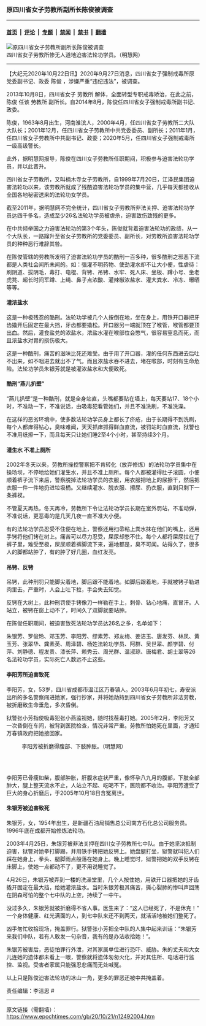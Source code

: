### 原四川省女子劳教所副所长陈俊被调查

---

#### [首页](../../../..?n12492004) &nbsp;|&nbsp; [评论](../../../../../epoch-comment?n12492004) &nbsp;|&nbsp; [专题](../../../../../epoch-special?n12492004) &nbsp;|&nbsp; [禁闻](../../../../../epoch-news?n12492004) &nbsp;|&nbsp; [禁书](../../../../../books?n12492004) &nbsp;|&nbsp; [翻墙](https://github.com/gfw-breaker/nogfw/blob/master/README.md?n12492004)


<div><img alt="原四川省女子劳教所副所长陈俊被调查" class="attachment-djy_600_400 size-djy_600_400 wp-post-image" src="https://i.epochtimes.com/assets/uploads/2020/10/2007-1-24-sc-jail-03-600x400.jpg"/>
<div class="caption">
 四川省女子劳教所惨无人道地迫害法轮功学员。（明慧网）
</div></div><hr/><div class="post_content" id="artbody" itemprop="articleBody">
 <!-- article content begin -->
 <p>
  【大纪元2020年10月22日讯】2020年9月27日消息，四川省女子强制戒毒所原党委副书记、政委
  <ok href="https://www.epochtimes.com/gb/tag/%E9%99%88%E4%BF%8A.html">
   陈俊
  </ok>
  ，涉嫌严重“违纪违法”，被调查。
 </p>
 <p>
  2013年10月8日，四川省女子
  <ok href="https://www.epochtimes.com/gb/tag/%E5%8A%B3%E6%95%99%E6%89%80.html">
   劳教所
  </ok>
  解体，全面转型专职戒毒矫治，在此之前，
  <ok href="https://www.epochtimes.com/gb/tag/%E9%99%88%E4%BF%8A.html">
   陈俊
  </ok>
  任该
  <ok href="https://www.epochtimes.com/gb/tag/%E5%8A%B3%E6%95%99%E6%89%80.html">
   劳教所
  </ok>
  副所长。自2014年8月，陈俊任四川省女子强制戒毒所副书记、政委。
 </p>
 <p>
  陈俊，1963年8月出生，河南淮滨人，2000年4月，任四川省女子劳教所二大队大队长；2001年12月，任四川省女子劳教所中共党委委员、副所长；2011年1月，任四川省女子劳教所中共副书记、政委；2020年5月，任四川省女子强制戒毒所一级高级警长。
 </p>
 <p>
  此外，据明慧网报导，陈俊在四川女子劳教所任职期间，积极参与迫害法轮功学员，并以此晋升。
 </p>
 <p>
  四川省女子劳教所，又叫楠木寺女子劳教所，自1999年7月20日，江泽民集团迫害法轮功以来，该劳教所就成了残酷迫害法轮功学员的集中营，几乎每天都接收从全国各地秘密送来的法轮功女学员。
 </p>
 <p>
  截至2011年，据明慧网不完全统计，四川省女子劳教所非法关押、迫害法轮功学员达四千多名，造成至少26名法轮功学员被虐杀，迫害致伤致残的更多。
 </p>
 <p>
  在中共倾举国之力迫害法轮功的第3个年头，陈俊就背着迫害法轮功的政绩，从一个大队长，一路蹿升至省女子劳教所的党委委员、副所长，对劳教所迫害法轮功学员的种种恶行难辞其咎。
 </p>
 <p>
  在陈俊管辖的劳教所发明了迫害法轮功学员的酷刑一百多种，很多酷刑之邪恶下流都是人类社会闻所未闻的。如：强灌不明药物、使劲灌水却不让大小便，性虐待：刷阴道、拔阴毛，毒打、电棍、背铐、吊铐、水牢、死人床、坐板、蹲小号、坐老虎凳、超长时间军蹲、上绳、鼻子点浓酸、灌辣椒浓盐水、灌大粪水、冷冻、曝晒等等。
 </p>
 <h4>
  灌浓盐水
 </h4>
 <p>
  这是一种极残忍的酷刑。法轮功学被几个人按倒在地，坐在身上，用铁开口器把牙齿撬开后固定在最大挡，牙齿都要撬松。开口器另一端就顶在了喉管，喉管都要顶出血。然后，灌食盐兑的浓盐水，浓盐水灌在喉部位会憋气，很容易窒息而死，而且浓盐水对胃的损伤极大。
 </p>
 <p>
  这是一种酷刑，痛苦的滋味比死还难受。由于用了开口器，灌的任何东西进去后吐不出来，如不咽进去就出不了气。而且浓盐水吞不进去，堵在喉部，时刻有生命危险。法轮功学员朱银芳就是被灌浓盐水和大便致死。
 </p>
 <h4>
  酷刑“燕儿扒壁”
 </h4>
 <p>
  “燕儿扒壁”是一种酷刑，就是全身站直，头嘴都要贴在墙上，每天要站17、18个小时，不准动一下，不准说话，由吸毒犯看管她们，并且不准洗刷，不准洗澡。
 </p>
 <p>
  在这样的恶劣环境中，使多数法轮功学员身上都长了疥疮，由于长期得不到洗刷，每个人都痒得钻心，臭味难闻，天天抓痒抓得鲜血直流，被罚站时血直流，狱警也不准用纸擦一下，而且每天只让她们睡2至4个小时，甚至持续3个月。
 </p>
 <h4>
  灌生水 不准上厕所
 </h4>
 <p>
  2002年冬天以来，劳教所操控警察把不肯转化（放弃修炼）的法轮功学员集中在操场坝，不停地给她们灌生水，并且不准上厕所。每个人都被灌得肚子滚圆，小便顺着裤子流下来后，警察脱掉法轮功学员的衣服，用衣服把地上的尿擦干，然后把衣服一件一件地扔进垃圾桶。又继续灌水、脱衣服、擦尿、扔衣服，直到只剩下一条裤衩。
 </p>
 <p>
  不管夏天再热，冬天再冷，劳教所下令让法轮功学员长期在室外罚站，不准动弹，不准说话，更恶毒的是几天几夜一直不准大小便。
 </p>
 <p>
  有的法轮功学员忍受不住便在地上，警察还用扫帚粘上粪水抹在他们的嘴上，还用手铐将他们铐在树上。痛苦可以尽力忍受，屎尿却憋不住。每个人都将屎尿拉在了裤子里，难受至极，屎尿顺着裤脚流下来，遍地都是，臭不可闻。站得久了，很多人的脚都站肿了，有的肿了好几圈，血红发亮。
 </p>
 <h4>
  吊铐、反铐
 </h4>
 <p>
  吊铐，此种刑罚只能脚尖着地，脚后跟不能着地。如脚后跟着地，手就被铐子勒进肉里去。严重时，人会上吐下拉，手会失去知觉。
 </p>
 <p>
  反铐在大树上，此种刑罚使手铐像刀一样勒在手上，刺骨、钻心地痛，直冒汗。人站立，被铐在窗上动不了，时间久了双脚就要站肿。
 </p>
 <p>
  在陈俊任职期间，被迫害致死法轮功学员达26名之多，名单如下：
 </p>
 <p>
  朱银芳、罗俊玲、邓玉芳、李阳芳、缪素芳、郑友梅、姜洁玉、唐发芬、林凤、黄玉芳、张翠华、龚素英、周泽碧、杨姓法轮功学员、阿群、吴世翠、颜学碧、付萍、刘静德、程发贵、漆长萍、赖秀云、周光群、温淑琼、唐梅君、胡士翠等26名法轮功学员，实际死亡人数远不止这些。
 </p>
 <h4>
  李阳芳所迫害致死
 </h4>
 <p>
  李阳芳，女，53岁，四川省成都市温江区万春镇人。2003年6月年初七，寿安派出所的多名警察闯进她家，强行抄家，并将她劫持到四川省女子劳教所非法劳教，被折磨致生命垂危，多次昏倒。
 </p>
 <p>
  狱警张小芳指使吸毒犯张小燕监视她，随时找茬毒打她。2005年2月，李阳芳又一次昏倒在车间，被背到医院检查，情况非常严重。劳教所怕她死在里面，才通知万春镇政府把她接回家。
 </p>
 <figure aria-describedby="caption-attachment-12492164" class="wp-caption aligncenter" id="attachment_12492164" style="width: 295px">
  <ok href="https://i.epochtimes.com/assets/uploads/2020/10/2005-9-6-liyangfang-03.jpg" target="_blank">
   <img alt="" class="wp-image-12492164" src="https://i.epochtimes.com/assets/uploads/2020/10/2005-9-6-liyangfang-03.jpg"/>
  </ok>
  <br/><figcaption class="wp-caption-text" id="caption-attachment-12492164">
   李阳芳被折磨得腹部、下肢肿胀。（明慧网）
  </figcaption><br/>
 </figure><br/>
 <p>
  李阳芳已骨瘦如柴，腹部肿胀，肝腹水症状严重，像怀孕八九月的腹部，下肢全部肿大，腿上整天流水不止，人站立不起、吃喝不下，医院都不收治。李阳芳遭受了巨大的身心折磨后，于2005年10月18日含冤离世。
 </p>
 <h4>
  朱银芳被迫害致死
 </h4>
 <p>
  朱银芳，女，1954年出生，是新疆石油局销售总公司南方石化总公司服务员。1996年底在成都开始修炼法轮功。
 </p>
 <p>
  2003年4月25日，朱银芳被非法关押在四川女子劳教所七中队。由于她坚决抵制迫害，狱警对她拳打脚踢，并用铁手铐把她反铐上。她盘腿打坐，狱警就叫犯人们踩在她身上，拳头、腿脚雨点般落在她身上。晚上睡觉时，狱警把她的双手反铐在床脚上，使她一点都动不了，更不用说睡觉了。
 </p>
 <p>
  4月26日，朱银芳被弄到一楼的洗澡堂里，几个人按住她，用铁开口器把她的牙齿撬开固定在最大挡，给她灌浓盐水。当时朱银芳极其痛苦，撕心裂肺的惨叫声回荡在阴森可怕的整个七中队的上空，持续了一中午。
 </p>
 <p>
  没过多久，朱银芳就被折磨得不省人事。医生来了：“这人已经死了，不是休克！” 一个身体健康、红光满面的人，到七中队来还不到两天，就活活地被她们整死了。
 </p>
 <p>
  凶手匆忙收拾现场，掩盖罪行。狱警张小芳把全中队的人集中起来训话：“朱银芳来我们中队，若有人敢发一句杂音，我有的是办法收拾她！”。
 </p>
 <p>
  朱银芳被害后，恶徒怕罪行外泄，对其家属单位进行恐吓、威胁。朱的丈夫和大女儿连她的遗体都未看上一眼，警察就将遗体匆匆火化，并对其住所、电话进行监控、监视。受害者家属只能强忍悲痛而无处喊冤。
 </p>
 <p>
  以上只是陈俊迫害法轮功的冰山一角，更多的罪恶还被中共掩盖着。
 </p>
 <p>
  责任编辑：李洁思 #
 </p>
 <!-- article content end -->
 <div id="below_article_ad">
 </div>
</div>


---

原文链接（需翻墙）：https://www.epochtimes.com/gb/20/10/21/n12492004.htm